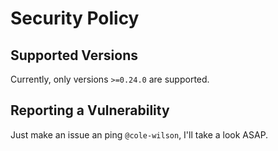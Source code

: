 # Security Policy

## Supported Versions
Currently, only versions `>=0.24.0` are supported.

## Reporting a Vulnerability

Just make an issue an ping `@cole-wilson`, I'll take a look ASAP.
